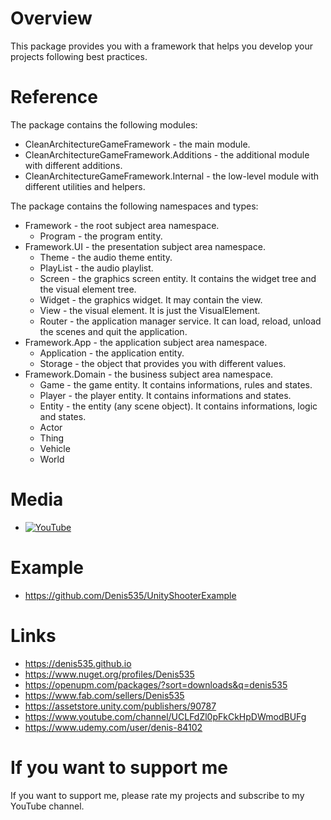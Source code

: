 # Overview
This package provides you with a framework that helps you develop your projects following best practices.

# Reference
The package contains the following modules:
- CleanArchitectureGameFramework - the main module.
- CleanArchitectureGameFramework.Additions - the additional module with different additions.
- CleanArchitectureGameFramework.Internal - the low-level module with different utilities and helpers.

The package contains the following namespaces and types:
- Framework - the root subject area namespace.
    - Program - the program entity.
- Framework.UI - the presentation subject area namespace.
    - Theme - the audio theme entity.
    - PlayList - the audio playlist.
    - Screen - the graphics screen entity. It contains the widget tree and the visual element tree.
    - Widget - the graphics widget. It may contain the view.
    - View - the visual element. It is just the VisualElement.
    - Router - the application manager service. It can load, reload, unload the scenes and quit the application.
- Framework.App - the application subject area namespace.
    - Application - the application entity.
    - Storage - the object that provides you with different values.
- Framework.Domain - the business subject area namespace.
    - Game - the game entity. It contains informations, rules and states.
    - Player - the player entity. It contains informations and states.
    - Entity - the entity (any scene object). It contains informations, logic and states.
    - Actor
    - Thing
    - Vehicle
    - World

# Media
- [![YouTube](https://img.youtube.com/vi/ERAgdyVVXUw/0.jpg)](https://youtu.be/ERAgdyVVXUw)

# Example
- https://github.com/Denis535/UnityShooterExample

# Links
- https://denis535.github.io
- https://www.nuget.org/profiles/Denis535
- https://openupm.com/packages/?sort=downloads&q=denis535
- https://www.fab.com/sellers/Denis535
- https://assetstore.unity.com/publishers/90787
- https://www.youtube.com/channel/UCLFdZl0pFkCkHpDWmodBUFg
- https://www.udemy.com/user/denis-84102

# If you want to support me
If you want to support me, please rate my projects and subscribe to my YouTube channel.
